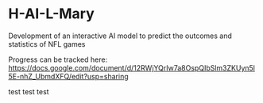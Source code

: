 # H-AI-L-Mary
Development of an interactive AI model to predict the outcomes and statistics of NFL games

Progress can be tracked here: https://docs.google.com/document/d/12RWjYQrIw7a8OspQIbSlm3ZKUyn5l5E-nhZ_UbmdXFQ/edit?usp=sharing


test test test
